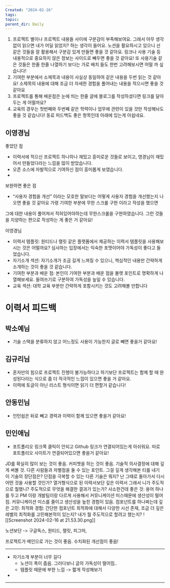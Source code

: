 ```yaml
---
Created: "2024-02-16"
tags: 
topic: 
parent_dir: Daily
---
```

1. 프로젝트 별이나 프로젝트 내용들 사이에 구분감이 부족해보여요. 그래서 아무 생각없이 읽으면 내가 어딜 읽었지? 하는 생각이 들어요. 노션을 활요하시고 있으니 선 같은 것들을 잘 활용해서 구분감 있게 만들면 좋을 것 같아요. 링크나 사용 기술 등 내용적으로 중요하지 않은 정보는 사이드로 빼두면 좋을 것 같아요! 또 사용기술 같은 것들은 한줄 한줄 나열하기 보다는 가로 배치 들도 한번 고려해보시면 어떨 까 싶습니다!
2. 기여한 부분에서 소제목과 내용이 사실상 동일하여 같은 내용을 두번 읽는 것 같아요! 소제목의 내용에 대해 조금 더 자세한 경험을 풀어내는 내용을 적으시면 좋을 것 같아요
3. 프로젝트를 통해 배운점은 눈에 띄는 한줄 글에 블로그를 작성하셨다면 링크를 달아두는 게 어떨까요?
4. 교육의 경우는 첫번째와 두번째 같은 학력이나 업무에 관련이 있을 것만 작성해놔도 좋을 것 같습니다! 동료 피드백도 좋은 항목인데 아래에 있는게 아쉽네요.

## 이영경님
좋았던 점
- 이력서에 적으신 프로젝트 하나하나 재밌고 흥미로운 것들로 보이고, 영경님이 재밌어서 만들었다라는 느낌을 많이 받았습니다.
- 오픈 소스에 자발적으로 기여하신 점이 흥미롭게 보였습니다.
- 
보완하면 좋은 점
- “사용자 경험을 개선” 이라는 모호한 말보다는 어떻게 사용자 경험을 개선했는지 나오면 좋을 것 같아요
가령
기여한 부분에
무한 스크롤 구현
이라고 작성을 했으면

그에 대한 내용이 풀어져서 적혀있어야하는데
무한스크롤을 구현하였습니다.
그런 것들을 지양하는 편으로 작성하는 게 좋은 거 같아요!

이영경님
- 이력서 템플릿: 원티드나 랠릿 같은 플랫폼에서 제공하는 이력서 템플릿을 사용해보시는 것은 어떨까요? 심사하는 입장에서는 익숙한 포맷이어야 가독성이 좋다고 들었습니다.
- 자기소개 섹션: 자기소개가 조금 길게 느껴질 수 있으니, 핵심적인 내용만 간략하게 소개하는 것이 좋을 것 같습니다.
- 기여한 부분과 배운 점: 본인이 기여한 부분과 배운 점을 불렛 포인트로 명확하게 나열해보세요. 들여쓰기로 구분하여 가독성을 높일 수 있습니다.
- 교육 섹션: 대학 교육 부분만 간략하게 포함시키는 것도 고려해볼 만합니다

# 이력서 피드백
## 박소예님
- 기술 스택을 분류하지 않고 어느정도 사용이 가능한지 글로 빼면 좋을거 같아요!
## 김규리님
- 혼자만의 힘으로 프로젝트 진행이 불가능하다고 하기보단 프로젝트는 함께 할 때 완성된다라는 식으로 좀 더 적극적인 느낌이 있으면 좋을 거 같아요.
- 이력에 토글이 아닌 리스트 형식이면 읽기 더 편할거 같습니다!
## 안동민님
- 인턴쉽은 뒤로 빼고 경력과 이력이 함께 있으면 좋을거 같아요!
## 민인애님
- 포트폴리오 링크쪽 클릭이 안되고 Github 링크가 연결되어있는게 아쉬워요. 따로 포트폴리오 사이트가 연결되어있으면 좋을거 같아요!

JD를 확실히 많이 보는 것이 좋음. 커피챗을 하는 것이 좋음. 
기술적 의사결정에 대해 깊게 써볼 것. 다른 사람들과 차별점을 둘 수 있는 포인트.
그걸 깊게 생각해본 티를 내기
이 기술의 장단점은? 단점을 극복할 수 있는 다른 기술은 뭐지?
난 그때로 돌아가서 다시 어떤 것을 사용할 것인가?
열거형식으로 된 이력서보단 깊은 이력서
그래서 니가 주도적으로 뭘했니? 주도적으로 무엇을 해결한 결과가 있는가?
사소한건데 좋은 것: 용어 하나를 두고 PM 이랑 개발팀이랑 다르게 사용해서 커뮤니케이션 미스때문에 생산성이 떨어짐. 커뮤니케이션 미스를 줄이고 생산성을 높힌 경험이 있음.
컴포넌트를 하나짜는데 깊은 고민: 
최적화 경험: 간단한 컴포넌트 최적화에 대해서 다양한 시선 존재, 조금 더 깊은 레벨의 최적화를 고민해본적이 있는지? 내가 뭘 주도적으로 할려고 했는지? 
![[Screenshot 2024-02-16 at 21.53.30.png]]

노션보단 -> 구글독스, 원티드, 랠릿, 피그마, 

프로젝트가 메인으로 가는 것이 좋음. 
수치화된 개선점이 좋음!

-----

- 자기소개 부분이 너무 길다
	- 노션이 폭이 좁음. 그러다보니 글의 가독성이 떨어짐..
	- 템플릿 때문에 부한 느낌 -> 짧게 작성해보기
- 














---  

